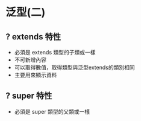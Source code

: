 # 泛型(二)
## ? extends 特性
* 必須是 extends 類型的子類或一樣
*  不可新增內容
* 可以取得數值，取得類型與泛型extends的類別相同
* 主要用來顯示資料
## ? super 特性
* 必須是 super 類型的父類或一樣
